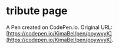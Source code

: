 # tribute page

A Pen created on CodePen.io. Original URL: [https://codepen.io/KimaBel/pen/poywvyK](https://codepen.io/KimaBel/pen/poywvyK).



